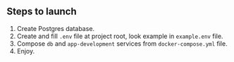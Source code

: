 ## Steps to launch

1. Create Postgres database.
2. Create and fill `.env` file at project root, look example in `example.env` file.
3. Compose `db` and `app-development` services from `docker-compose.yml` file.
4. Enjoy.

